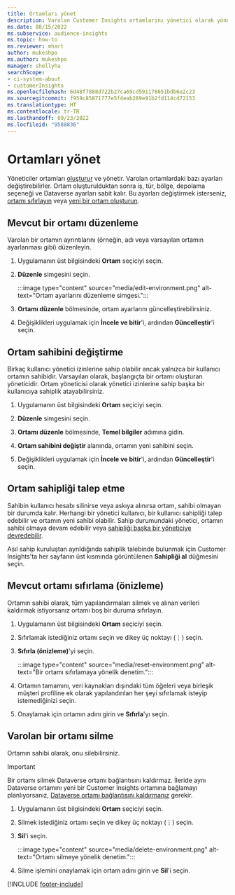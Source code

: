 ```yaml
---
title: Ortamları yönet
description: Varolan Customer Insights ortamlarını yönetici olarak yönetmeyi öğrenin.
ms.date: 08/15/2022
ms.subservice: audience-insights
ms.topic: how-to
ms.reviewer: mhart
author: mukeshpo
ms.author: mukeshpo
manager: shellyha
searchScope:
- ci-system-about
- customerInsights
ms.openlocfilehash: 6d48f7088d722b27ca69cd591178651bdb6e2c23
ms.sourcegitcommit: f959c85871777e5f4eab289e91b2fd114cd72153
ms.translationtype: HT
ms.contentlocale: tr-TR
ms.lasthandoff: 09/23/2022
ms.locfileid: "9588836"
---
```

# <a name="manage-environments"></a>Ortamları yönet

Yöneticiler ortamları [oluşturur](create-environment.md) ve yönetir. Varolan ortamlardaki bazı ayarları değiştirebilirler. Ortam oluşturulduktan sonra iş, tür, bölge, depolama seçeneği ve Dataverse ayarları sabit kalır. Bu ayarları değiştirmek isterseniz, [ortamı sıfırlayın](#reset-an-existing-environment-preview) veya [yeni bir ortam oluşturun](create-environment.md).

## <a name="edit-an-existing-environment"></a>Mevcut bir ortamı düzenleme

Varolan bir ortamın ayrıntılarını (örneğin, adı veya varsayılan ortamın ayarlanması gibi) düzenleyin.

1. Uygulamanın üst bilgisindeki **Ortam** seçiciyi seçin.

1. **Düzenle** simgesini seçin.

   :::image type="content" source="media/edit-environment.png" alt-text="Ortam ayarlarını düzenleme simgesi.":::

1. **Ortamı düzenle** bölmesinde, ortam ayarlarını güncelleştirebilirsiniz.

1. Değişiklikleri uygulamak için **İncele ve bitir**'i, ardından **Güncelleştir**'i seçin.

## <a name="change-the-owner-of-an-environment"></a>Ortam sahibini değiştirme

Birkaç kullanıcı yönetici izinlerine sahip olabilir ancak yalnızca bir kullanıcı ortamın sahibidir. Varsayılan olarak, başlangıçta bir ortamı oluşturan yöneticidir. Ortam yöneticisi olarak yönetici izinlerine sahip başka bir kullanıcıya sahiplik atayabilirsiniz.

1. Uygulamanın üst bilgisindeki **Ortam** seçiciyi seçin.

1. **Düzenle** simgesini seçin.

1. **Ortamı düzenle** bölmesinde, **Temel bilgiler** adımına gidin.

1. **Ortam sahibini değiştir** alanında, ortamın yeni sahibini seçin.  

1. Değişiklikleri uygulamak için **İncele ve bitir**'i, ardından **Güncelleştir**'i seçin.

## <a name="claim-ownership-of-an-environment"></a>Ortam sahipliği talep etme

Sahibin kullanıcı hesabı silinirse veya askıya alınırsa ortam, sahibi olmayan bir durumda kalır. Herhangi bir yönetici kullanıcı, bir kullanıcı sahipliği talep edebilir ve ortamın yeni sahibi olabilir. Sahip durumundaki yönetici, ortamın sahibi olmaya devam edebilir veya [sahipliği başka bir yöneticiye devredebilir](#change-the-owner-of-an-environment).

Asıl sahip kuruluştan ayrıldığında sahiplik talebinde bulunmak için Customer Insights'ta her sayfanın üst kısmında görüntülenen **Sahipliği al** düğmesini seçin.

## <a name="reset-an-existing-environment-preview"></a>Mevcut ortamı sıfırlama (önizleme)

Ortamın sahibi olarak, tüm yapılandırmaları silmek ve alınan verileri kaldırmak istiyorsanız ortamı boş bir duruma sıfırlayın.

1. Uygulamanın üst bilgisindeki **Ortam** seçiciyi seçin.

1. Sıfırlamak istediğiniz ortamı seçin ve dikey üç noktayı (&vellip;) seçin.

1. **Sıfırla (önizleme)**'yi seçin.

   :::image type="content" source="media/reset-environment.png" alt-text="Bir ortamı sıfırlamaya yönelik denetim.":::

1. Ortamın tamamını, veri kaynakları dışındaki tüm öğeleri veya birleşik müşteri profiline ek olarak yapılandırılan her şeyi sıfırlamak isteyip istemediğinizi seçin.

1. Onaylamak için ortamın adını girin ve **Sıfırla**'yı seçin.

## <a name="delete-an-existing-environment"></a>Varolan bir ortamı silme

Ortamın sahibi olarak, onu silebilirsiniz.

> [!IMPORTANT]
> Bir ortamı silmek Dataverse ortamı bağlantısını kaldırmaz. İleride aynı Dataverse ortamını yeni bir Customer Insights ortamına bağlamayı planlıyorsanız, [Dataverse ortamı bağlantısını kaldırmanız](customer-insights-dataverse.md#remove-an-existing-connection-to-a-dataverse-environment) gerekir.

1. Uygulamanın üst bilgisindeki **Ortam** seçiciyi seçin.

1. Silmek istediğiniz ortamı seçin ve dikey üç noktayı (&vellip;) seçin. 

1. **Sil**'i seçin.

   :::image type="content" source="media/delete-environment.png" alt-text="Ortamı silmeye yönelik denetim.":::

1. Silme işlemini onaylamak için ortam adını girin ve **Sil**'i seçin.

[!INCLUDE [footer-include](includes/footer-banner.md)]
